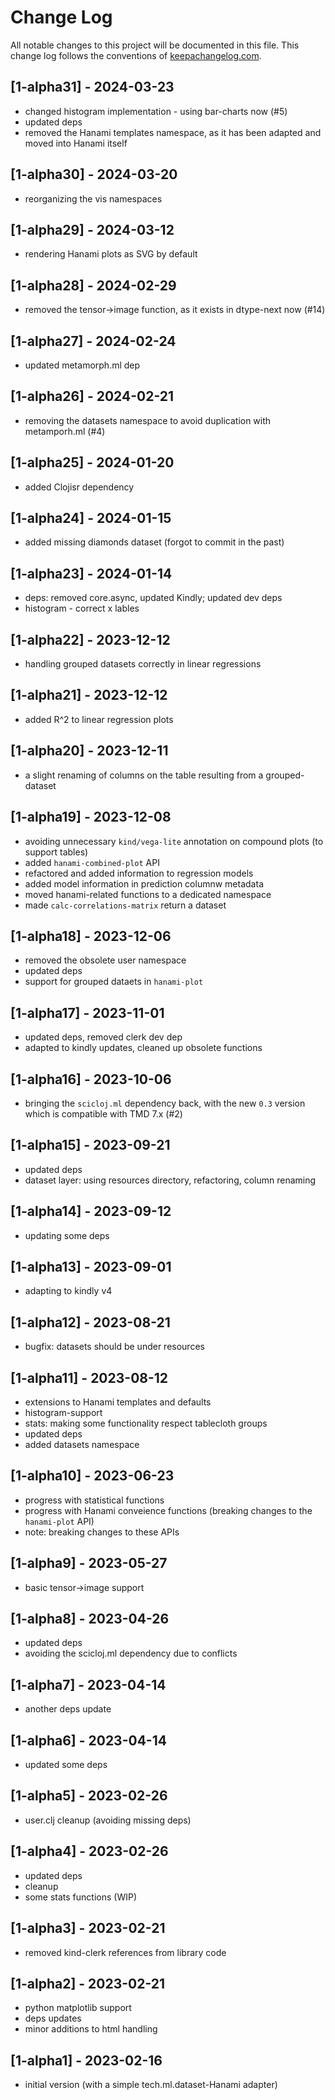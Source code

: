 # Change Log
All notable changes to this project will be documented in this file. This change log follows the conventions of [keepachangelog.com](http://keepachangelog.com/).

## [1-alpha31] - 2024-03-23
- changed histogram implementation - using bar-charts now (#5)
- updated deps
- removed the Hanami templates namespace, as it has been adapted and moved into Hanami itself

## [1-alpha30] - 2024-03-20
- reorganizing the vis namespaces

## [1-alpha29] - 2024-03-12
- rendering Hanami plots as SVG by default
               
## [1-alpha28] - 2024-02-29
- removed the tensor->image function, as it exists in dtype-next now (#14)

## [1-alpha27] - 2024-02-24
- updated metamorph.ml dep

## [1-alpha26] - 2024-02-21
- removing the datasets namespace to avoid duplication with metamporh.ml (#4)

## [1-alpha25] - 2024-01-20
- added Clojisr dependency

## [1-alpha24] - 2024-01-15
- added missing diamonds dataset (forgot to commit in the past)

## [1-alpha23] - 2024-01-14
- deps: removed core.async, updated Kindly; updated dev deps
- histogram - correct x lables

## [1-alpha22] - 2023-12-12
- handling grouped datasets correctly in linear regressions

## [1-alpha21] - 2023-12-12
- added R^2 to linear regression plots

## [1-alpha20] - 2023-12-11
- a slight renaming of columns on the table resulting from a grouped-dataset

## [1-alpha19] - 2023-12-08
- avoiding unnecessary `kind/vega-lite` annotation on compound plots (to support tables)
- added `hanami-combined-plot` API
- refactored and added information to regression models
- added model information in prediction columnw metadata
- moved hanami-related functions to a dedicated namespace
- made `calc-correlations-matrix` return a dataset

## [1-alpha18] - 2023-12-06
- removed the obsolete user namespace
- updated deps
- support for grouped dataets in `hanami-plot`

## [1-alpha17] - 2023-11-01
- updated deps, removed clerk dev dep
- adapted to kindly updates, cleaned up obsolete functions

## [1-alpha16] - 2023-10-06
- bringing the `scicloj.ml` dependency back, with the new `0.3` version which is compatible with TMD 7.x (#2)

## [1-alpha15] - 2023-09-21
- updated deps
- dataset layer: using resources directory, refactoring, column renaming

## [1-alpha14] - 2023-09-12
- updating some deps

## [1-alpha13] - 2023-09-01
- adapting to kindly v4

## [1-alpha12] - 2023-08-21
- bugfix: datasets should be under resources

## [1-alpha11] - 2023-08-12
- extensions to Hanami templates and defaults
- histogram-support
- stats: making some functionality respect tablecloth groups 
- updated deps
- added datasets namespace

## [1-alpha10] - 2023-06-23
- progress with statistical functions
- progress with Hanami conveience functions (breaking changes to the `hanami-plot` API)
- note: breaking changes to these APIs

## [1-alpha9] - 2023-05-27
- basic tensor->image support

## [1-alpha8] - 2023-04-26
- updated deps
- avoiding the scicloj.ml dependency due to conflicts

## [1-alpha7] - 2023-04-14
- another deps update

## [1-alpha6] - 2023-04-14
- updated some deps

## [1-alpha5] - 2023-02-26
- user.clj cleanup (avoiding missing deps)

## [1-alpha4] - 2023-02-26
- updated deps
- cleanup
- some stats functions (WIP)

## [1-alpha3] - 2023-02-21
- removed kind-clerk references from library code

## [1-alpha2] - 2023-02-21
- python matplotlib support
- deps updates
- minor additions to html handling

## [1-alpha1] - 2023-02-16
- initial version (with a simple tech.ml.dataset-Hanami adapter)

